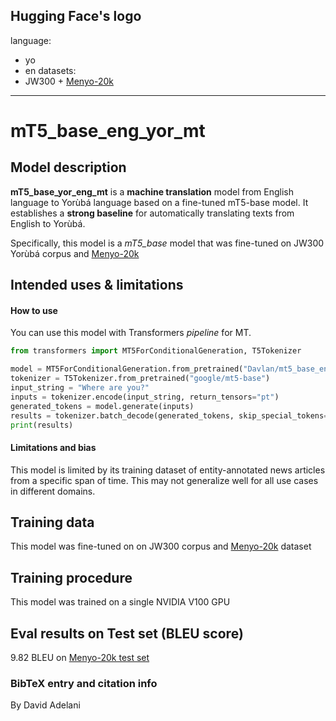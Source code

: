 Hugging Face's logo
---
language: 
- yo
- en
datasets:
- JW300 + [Menyo-20k](https://huggingface.co/datasets/menyo20k_mt)
---
# mT5_base_eng_yor_mt
## Model description
**mT5_base_yor_eng_mt** is a **machine translation** model from English language to Yorùbá language based on a fine-tuned  mT5-base  model.  It establishes a **strong baseline** for automatically translating texts from English to Yorùbá.  

Specifically, this model is a *mT5_base* model that was fine-tuned on  JW300 Yorùbá corpus and [Menyo-20k](https://huggingface.co/datasets/menyo20k_mt)
## Intended uses & limitations
#### How to use
You can use this model with Transformers *pipeline* for MT.
```python
from transformers import MT5ForConditionalGeneration, T5Tokenizer

model = MT5ForConditionalGeneration.from_pretrained("Davlan/mt5_base_eng_yor_mt")
tokenizer = T5Tokenizer.from_pretrained("google/mt5-base")
input_string = "Where are you?"
inputs = tokenizer.encode(input_string, return_tensors="pt")
generated_tokens = model.generate(inputs)
results = tokenizer.batch_decode(generated_tokens, skip_special_tokens=True)
print(results)
```
#### Limitations and bias
This model is limited by its training dataset of entity-annotated news articles from a specific span of time. This may not generalize well for all use cases in different domains.  
## Training data
This model was fine-tuned on on  JW300 corpus and [Menyo-20k](https://huggingface.co/datasets/menyo20k_mt) dataset

## Training procedure
This model was trained on a single NVIDIA V100 GPU

## Eval results on Test set (BLEU score)
9.82 BLEU on [Menyo-20k test set](https://arxiv.org/abs/2103.08647)

### BibTeX entry and citation info
By David Adelani
```

```


